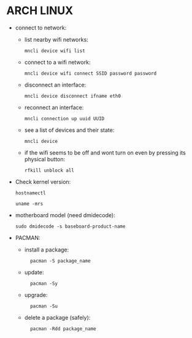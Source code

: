 # ARCH LINUX
* connect to network:
  * list nearby wifi networks:
    ```
    mncli device wifi list
    ```
  * connect to a wifi network:
    ```
    mncli device wifi connect SSID password password
    ```
  * disconnect an interface:
    ```
    mncli device disconnect ifname eth0
    ```
  * reconnect an interface:
    ```
    mncli connection up uuid UUID
    ```
  * see a list of devices and their state:
    ```
    mncli device
    ```
  * if the wifi seems to be off and wont turn on even by pressing its physical button:
    ```
    rfkill unblock all
    ```
* Check kernel version:
  ```
  hostnamectl
  ```
  ```
  uname -mrs
  ```
* motherboard model (need dmidecode):
  ```
  sudo dmidecode -s baseboard-product-name
  ```


* PACMAN:
  * install a package:
    ```
      pacman -S package_name
    ```
  * update:
    ```
      pacman -Sy
    ```
  * upgrade:
    ```
      pacman -Su
    ```
  * delete a package (safely):
    ```
      pacman -Rdd package_name
    ```
